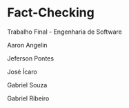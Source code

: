 # Fact-Checking
Trabalho Final - Engenharia de Software

Aaron Angelin

Jeferson Pontes

José Ícaro

Gabriel Souza

Gabriel Ribeiro

